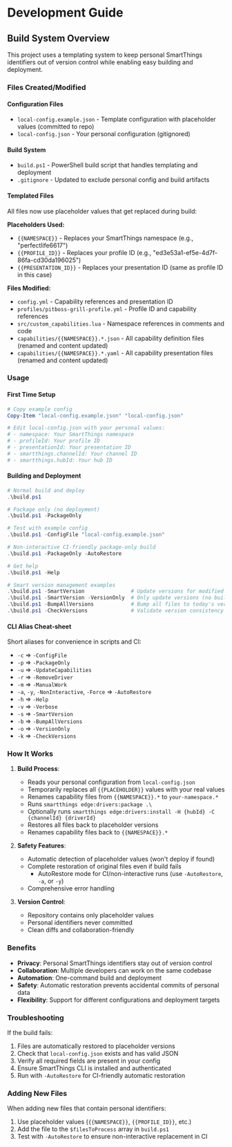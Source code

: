 # Development Guide

## Build System Overview

This project uses a templating system to keep personal SmartThings identifiers out of version control while enabling easy building and deployment.

### Files Created/Modified

#### Configuration Files
- `local-config.example.json` - Template configuration with placeholder values (committed to repo)
- `local-config.json` - Your personal configuration (gitignored)

#### Build System
- `build.ps1` - PowerShell build script that handles templating and deployment
- `.gitignore` - Updated to exclude personal config and build artifacts

#### Templated Files
All files now use placeholder values that get replaced during build:

**Placeholders Used:**
- `{{NAMESPACE}}` - Replaces your SmartThings namespace (e.g., "perfectlife6617")
- `{{PROFILE_ID}}` - Replaces your profile ID (e.g., "ed3e53a1-ef5e-4d7f-86fa-cd30da196025")
- `{{PRESENTATION_ID}}` - Replaces your presentation ID (same as profile ID in this case)

**Files Modified:**
- `config.yml` - Capability references and presentation ID
- `profiles/pitboss-grill-profile.yml` - Profile ID and capability references
- `src/custom_capabilities.lua` - Namespace references in comments and code
- `capabilities/{{NAMESPACE}}.*.json` - All capability definition files (renamed and content updated)
- `capabilities/{{NAMESPACE}}.*.yaml` - All capability presentation files (renamed and content updated)

### Usage

#### First Time Setup
```powershell
# Copy example config
Copy-Item "local-config.example.json" "local-config.json"

# Edit local-config.json with your personal values:
# - namespace: Your SmartThings namespace
# - profileId: Your profile ID
# - presentationId: Your presentation ID  
# - smartthings.channelId: Your channel ID
# - smartthings.hubId: Your hub ID
```

#### Building and Deployment
```powershell
# Normal build and deploy
.\build.ps1

# Package only (no deployment)
.\build.ps1 -PackageOnly

# Test with example config
.\build.ps1 -ConfigFile "local-config.example.json"

# Non-interactive CI-friendly package-only build
.\build.ps1 -PackageOnly -AutoRestore

# Get help
.\build.ps1 -Help

# Smart version management examples
.\build.ps1 -SmartVersion               # Update versions for modified files + build + deploy
.\build.ps1 -SmartVersion -VersionOnly  # Only update versions (no build/deploy)
.\build.ps1 -BumpAllVersions            # Bump all files to today's version
.\build.ps1 -CheckVersions              # Validate version consistency
```

#### CLI Alias Cheat-sheet

Short aliases for convenience in scripts and CI:

- `-c` => `-ConfigFile`
- `-p` => `-PackageOnly`
- `-u` => `-UpdateCapabilities`
- `-r` => `-RemoveDriver`
- `-m` => `-ManualWork`
- `-a`, `-y`, `-NonInteractive`, `-Force` => `-AutoRestore`
- `-h` => `-Help`
- `-v` => `-Verbose`
- `-s` => `-SmartVersion`
- `-b` => `-BumpAllVersions`
- `-o` => `-VersionOnly`
- `-k` => `-CheckVersions`

### How It Works

1. **Build Process**:
   - Reads your personal configuration from `local-config.json`
   - Temporarily replaces all `{{PLACEHOLDER}}` values with your real values
   - Renames capability files from `{{NAMESPACE}}.*` to `your-namespace.*`
   - Runs `smartthings edge:drivers:package .\`
   - Optionally runs `smartthings edge:drivers:install -H {hubId} -C {channelId} {driverId}`
   - Restores all files back to placeholder versions
   - Renames capability files back to `{{NAMESPACE}}.*`

2. **Safety Features**:
   - Automatic detection of placeholder values (won't deploy if found)
   - Complete restoration of original files even if build fails
      - AutoRestore mode for CI/non-interactive runs (use `-AutoRestore`, `-a`, or `-y`)
   - Comprehensive error handling

3. **Version Control**:
   - Repository contains only placeholder values
   - Personal identifiers never committed
   - Clean diffs and collaboration-friendly

### Benefits

- **Privacy**: Personal SmartThings identifiers stay out of version control
- **Collaboration**: Multiple developers can work on the same codebase
- **Automation**: One-command build and deployment
- **Safety**: Automatic restoration prevents accidental commits of personal data
- **Flexibility**: Support for different configurations and deployment targets

### Troubleshooting

If the build fails:
1. Files are automatically restored to placeholder versions
2. Check that `local-config.json` exists and has valid JSON
3. Verify all required fields are present in your config
4. Ensure SmartThings CLI is installed and authenticated
5. Run with `-AutoRestore` for CI-friendly automatic restoration

### Adding New Files

When adding new files that contain personal identifiers:
1. Use placeholder values (`{{NAMESPACE}}`, `{{PROFILE_ID}}`, etc.)
2. Add the file to the `$filesToProcess` array in `build.ps1`
3. Test with `-AutoRestore` to ensure non-interactive replacement in CI
